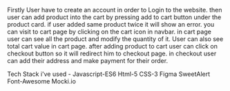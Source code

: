 Firstly User have to create an account in order to Login to the website.
then user can add product into the cart by pressing add to cart button under the product card.
if user added same product twice it will show an error.
you can visit to cart page by clicking on the cart icon in navbar.
in cart page user can see all the product and modify the quantity of it.
User can also see total cart value in cart page.
after adding product to cart user can click on checkout button so it will redirect him to checkout page.
in checkout user can add their address and make payment for their order.

Tech Stack i've used - Javascript-ES6 Html-5 CSS-3 Figma SweetAlert Font-Awesome Mocki.io
